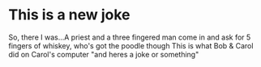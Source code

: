 # This is a new joke 
So, there I was...A priest and a three fingered man come in and ask for 5 fingers of whiskey, who's got the poodle though
This is what Bob & Carol did on Carol's computer "and heres a joke or something"